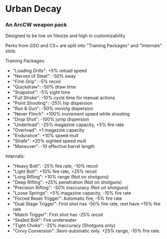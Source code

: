 # Urban Decay
### An ArcCW weapon pack
Designed to be low on filesize and high in customizability

Perks from GSO and CS+ are split into "Training Packages" and "Internals" slots.

Training Packages:
 - "Loading Drills": +5% reload speed
 - "Nerves of Steel": -50% sway
 - "Firm Grip": -5% recoil
 - "Quickdraw": -50% draw time
 - "Snapshot": -5% sight time
 - "Full Stroke": -10% cycle time for manual actions
 - "Point Shooting": -25% hip dispersion
 - "Run & Gun": -50% moving dispersion
 - "Never Flinch": +100% movement speed while shooting
 - "Drop Shot": -100% jump dispersion 
 - "Underload": -25% magazine capacity, +5% fire rate
 - "Overload": +1 magazine capacity
 - "Endurance": +10% speed mult
 - "Strafe": +20% sighted speed mult
 - "Maneuver": -10 effective barrel length

Internals:
 - "Heavy Bolt": -25% fire rate, -10% recoil
 - "Light Bolt": +10% fire rate, +25% recoil
 - "Long Rifling": +10% range (Not on shotguns)
 - "Deep Rifling": +25% penetration (Not on shotguns)
 - "Precision Rifling": -50% inaccuracy (Not on shotguns)
 - "Loose Springs": +5% magazine capacity, -15% fire rate
 - "Forced Reset Trigger": Automatic fire, -5% fire rate
 - "Dual Stage Trigger": First shot has -50% fire rate, rest have +15% fire rate
 - "Match Trigger": First shot has -25% recoil
 - "Sealed Bolt": Fire underwater
 - "Tight Choke": -25% inaccuracy (Shotguns only)
 - "Civvy Conversion": Semi-automatic only. +25% range, -10% fire rate.